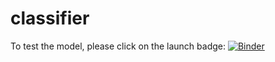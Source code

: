 # classifier

To test the model, please click on the launch badge: 
[![Binder](https://mybinder.org/badge_logo.svg)](https://mybinder.org/v2/gh/Amanda-Quirino/classifier/HEAD?urlpath=%2Fvoila%2Frender%2Fclassifier.ipynb)
